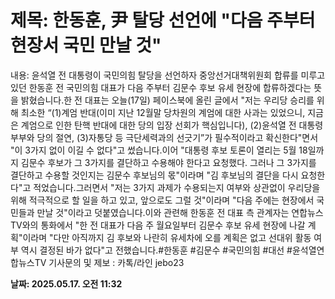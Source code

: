 # **제목: 한동훈, 尹 탈당 선언에 "다음 주부터 현장서 국민 만날 것"**

  내용: 윤석열 전 대통령이 국민의힘 탈당을 선언하자 중앙선거대책위원회 합류를 미루고 있던 한동훈 전 국민의힘 대표가 다음 주부터 김문수 후보 유세 현장에 합류하겠다는 뜻을 밝혔습니다.한 전 대표는 오늘(17일) 페이스북에 올린 글에서 "저는 우리당 승리를 위해 최소한 “(1)계엄 반대(이미 지난 12월말 당차원의 계엄에 대한 사과는 있었으니, 지금은 계엄으로 인한 탄핵 반대에 대한 당의 입장 선회가 핵심입니다), (2)윤석열 전 대통령 부부와 당의 절연, (3)자통당 등 극단세력과의 선긋기”가 필수적이라고 확신한다"면서 "이 3가지 없이 이길 수 없다"고 썼습니다.이어 "대통령 후보 토론이 열리는 5월 18일까지 김문수 후보가 그 3가지를 결단하고 수용해야 한다고 요청했다. 그러나 그 3가지를 결단하고 수용할 것인지는 김문수 후보님의 몫"이라며 "김 후보님의 결단을 다시 요청한다"고 적었습니다.그러면서 "저는 3가지 과제가 수용되는지 여부와 상관없이 우리당을 위해 적극적으로 할 일을 하고 있고, 앞으로도 그럴 것"이라며 "다음 주에는 현장에서 국민들과 만날 것"이라고 덧붙였습니다.이와 관련해 한동훈 전 대표 측 관계자는 연합뉴스TV와의 통화에서 "한 전 대표가 다음 주 월요일부터 김문수 후보 유세 현장에 나갈 계획"이라며 "다만 아직까지 김 후보와 나란히 유세차에 오를 계획은 없고 선대위 활동 여부 역시 결정된 바가 없다"고 전했습니다.#한동훈 #김문수 #국민의힘 #대선 #윤석열연합뉴스TV 기사문의 및 제보 : 카톡/라인 jebo23

  **날짜: 2025.05.17. 오전 11:32**
